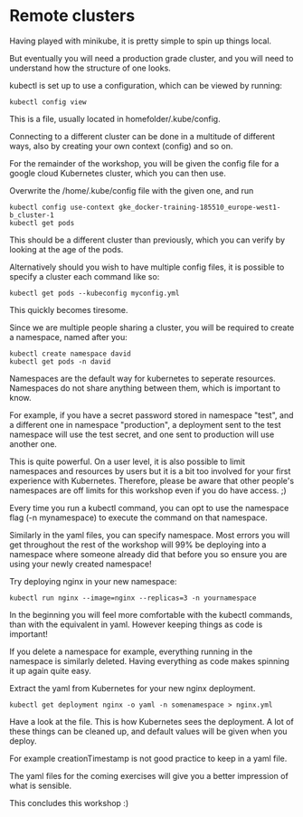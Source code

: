 # Remote clusters

Having played with minikube, it is pretty simple to spin up things local. 

But eventually you will need a production grade cluster, and you will need to understand how the structure of one looks. 

kubectl is set up to use a configuration, which can be viewed by running: 

```
kubectl config view
```

This is a file, usually located in homefolder/.kube/config.

Connecting to a different cluster can be done in a multitude of different ways, also by creating your own context (config) and so on. 

For the remainder of the workshop, you will be given the config file for a google cloud Kubernetes cluster, which you can then use. 

Overwrite the /home/.kube/config file with the given one, and run 

```
kubectl config use-context gke_docker-training-185510_europe-west1-b_cluster-1
kubectl get pods
```

This should be a different cluster than previously, which you can verify by looking at the age of the pods. 

Alternatively should you wish to have multiple config files, it is possible to specify a cluster each command like so: 

```
kubectl get pods --kubeconfig myconfig.yml
```

This quickly becomes tiresome. 

Since we are multiple people sharing a cluster, you will be required to create a namespace, named after you: 

```
kubectl create namespace david
kubectl get pods -n david
```

Namespaces are the default way for kubernetes to seperate resources. Namespaces do not share anything between them, which is important to know. 

For example, if you have a secret password stored in namespace "test", and a different one in namespace "production", a deployment sent to the test namespace will use the test secret, and one sent to production will use another one. 

This is quite powerful. On a user level, it is also possible to limit namespaces and resources by users but it is a bit too involved for your first experience with Kubernetes. Therefore, please be aware that other people's namespaces are off limits for this workshop even if you do have access. ;) 

Every time you run a kubectl command, you can opt to use the namespace flag (-n mynamespace) to execute the command on that namespace. 

Similarly in the yaml files, you can specify namespace. Most errors you will get throughout the rest of the workshop will 99% be deploying into a namespace where someone already did that before you so ensure you are using your newly created namespace!

Try deploying nginx in your new namespace: 

```
kubectl run nginx --image=nginx --replicas=3 -n yournamespace
```

In the beginning you will feel more comfortable with the kubectl commands, than with the equivalent in yaml. However keeping things as code is important! 

If you delete a namespace for example, everything running in the namespace is similarly deleted. Having everything as code makes spinning it up again quite easy. 

Extract the yaml from Kubernetes for your new nginx deployment. 

```
kubectl get deployment nginx -o yaml -n somenamespace > nginx.yml
```

Have a look at the file. This is how Kubernetes sees the deployment. A lot of these things can be cleaned up, and default values will be given when you deploy. 

For example creationTimestamp is not good practice to keep in a yaml file. 

The yaml files for the coming exercises will give you a better impression of what is sensible.

This concludes this workshop :) 